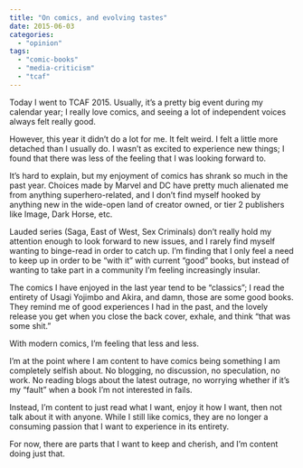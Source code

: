 ```yaml
---
title: "On comics, and evolving tastes"
date: 2015-06-03
categories: 
  - "opinion"
tags: 
  - "comic-books"
  - "media-criticism"
  - "tcaf"
---
```


Today I went to TCAF 2015. Usually, it’s a pretty big event during my calendar year; I really love comics, and seeing a lot of independent voices always felt really good.

However, this year it didn’t do a lot for me. It felt weird. I felt a little more detached than I usually do. I wasn’t as excited to experience new things; I found that there was less of the feeling that I was looking forward to.

It’s hard to explain, but my enjoyment of comics has shrank so much in the past year. Choices made by Marvel and DC have pretty much alienated me from anything superhero-related, and I don’t find myself hooked by anything new in the wide-open land of creator owned, or tier 2 publishers like Image, Dark Horse, etc.

Lauded series (Saga, East of West, Sex Criminals) don’t really hold my attention enough to look forward to new issues, and I rarely find myself wanting to binge-read in order to catch up. I’m finding that I only feel a need to keep up in order to be “with it” with current “good” books, but instead of wanting to take part in a community I’m feeling increasingly insular.

The comics I have enjoyed in the last year tend to be “classics”; I read the entirety of Usagi Yojimbo and Akira, and damn, those are some good books. They remind me of good experiences I had in the past, and the lovely release you get when you close the back cover, exhale, and think “that was some shit.”

With modern comics, I’m feeling that less and less.

I’m at the point where I am content to have comics being something I am completely selfish about. No blogging, no discussion, no speculation, no work. No reading blogs about the latest outrage, no worrying whether if it’s my “fault” when a book I’m not interested in fails.

Instead, I’m content to just read what I want, enjoy it how I want, then not talk about it with anyone. While I still like comics, they are no longer a consuming passion that I want to experience in its entirety.

For now, there are parts that I want to keep and cherish, and I’m content doing just that.
